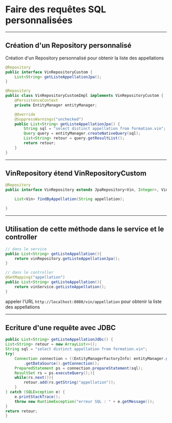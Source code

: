 # Faire des requêtes SQL personnalisées

----

## Création d'un Repository personnalisé

Création d'un Repository personnalisé pour obtenir la liste des appellations

```java
@Repository
public interface VinRepositoryCustom {
    List<String> getListeAppellationJpa();
}
```

```java
@Repository
public class VinRepositoryCustomImpl implements VinRepositoryCustom {
    @PersistenceContext
    private EntityManager entityManager;

    @Override
    @SuppressWarnings("unchecked")
    public List<String> getListeAppellationJpa() {
        String sql = "select distinct appellation from formation.vin";
        Query query = entityManager.createNativeQuery(sql);
        List<String> retour = query.getResultList();
        return retour;
    }
}
```

----

## VinRepository étend VinRepositoryCustom

```java
@Repository
public interface VinRepository extends JpaRepository<Vin, Integer>, VinRepositoryCustom {

    List<Vin> findByAppellation(String appellation);

}
```

----

## Utilisation de cette méthode dans le service et le controller

```java
// dans le service
public List<String> getListeAppellation(){
    return vinRepository.getListeAppellationJpa();
}

// dans le controller
@GetMapping("appellation")
public List<String> getListeAppellation(){
    return vinService.getListeAppellation();
}
```

appeler l'URL `http://localhost:8080/vin/appellation` pour obtenir la liste des appellations

----

## Ecriture d'une requête avec JDBC

```java
public List<String> getListeAppellationJdbc() {
List<String> retour = new ArrayList<>();
String sql = "select distinct appellation from formation.vin";
try(
    Connection connection = ((EntityManagerFactoryInfo) entityManager.getEntityManagerFactory())
        .getDataSource().getConnection();
    PreparedStatement ps = connection.prepareStatement(sql);
    ResultSet rs = ps.executeQuery();){
    while(rs.next()){
        retour.add(rs.getString("appellation"));
    }
} catch (SQLException e) {
    e.printStackTrace();
    throw new RuntimeException("erreur SQL : " + e.getMessage());
}
return retour;
}
```
